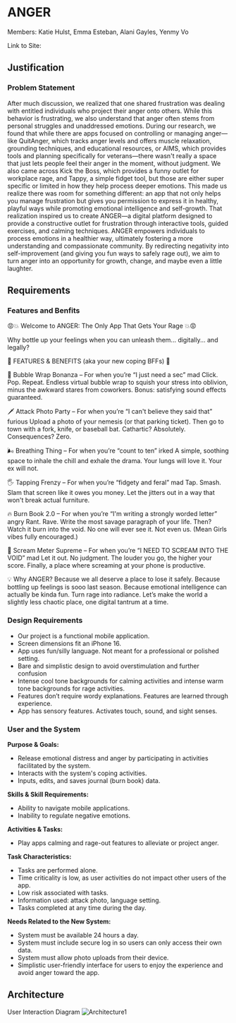 # ANGER
Members: Katie Hulst, Emma Esteban, Alani Gayles, Yenmy Vo

Link to Site: 

## Justification
### Problem Statement
After much discussion, we realized that one shared frustration was dealing with entitled individuals who project their anger onto others. While this behavior is frustrating, we also understand that anger often stems from personal struggles and unaddressed emotions.
During our research, we found that while there are apps focused on controlling or managing anger—like QuitAnger, which tracks anger levels and offers muscle relaxation, grounding techniques, and educational resources, or AIMS, which provides tools and planning specifically for veterans—there wasn't really a space that just lets people feel their anger in the moment, without judgment. We also came across Kick the Boss, which provides a funny outlet for workplace rage, and Tappy, a simple fidget tool, but those are either super specific or limited in how they help process deeper emotions.
This made us realize there was room for something different: an app that not only helps you manage frustration but gives you permission to express it in healthy, playful ways while promoting emotional intelligence and self-growth.
That realization inspired us to create ANGER—a digital platform designed to provide a constructive outlet for frustration through interactive tools, guided exercises, and calming techniques. ANGER empowers individuals to process emotions in a healthier way, ultimately fostering a more understanding and compassionate community.
By redirecting negativity into self-improvement (and giving you fun ways to safely rage out), we aim to turn anger into an opportunity for growth, change, and maybe even a little laughter.


## Requirements
### Features and Benfits 
😡💥 Welcome to ANGER: The Only App That Gets Your Rage 💥😡

Why bottle up your feelings when you can unleash them... digitally... and legally?

🌟 FEATURES & BENEFITS (aka your new coping BFFs) 🌟

🫧 Bubble Wrap Bonanza – For when you’re “I just need a sec” mad
Click. Pop. Repeat.
 Endless virtual bubble wrap to squish your stress into oblivion, minus the awkward stares from coworkers. Bonus: satisfying sound effects guaranteed.

🗡️ Attack Photo Party – For when you’re “I can't believe they said that” furious
Upload a photo of your nemesis (or that parking ticket).
 Then go to town with a fork, knife, or baseball bat.
 Cathartic? Absolutely. Consequences? Zero.

🌬️ Breathing Thing – For when you’re “count to ten” irked
A simple, soothing space to inhale the chill and exhale the drama. Your lungs will love it. Your ex will not.

🖐️ Tapping Frenzy – For when you’re “fidgety and feral” mad
Tap. Smash. Slam that screen like it owes you money.
 Let the jitters out in a way that won't break actual furniture.

🔥 Burn Book 2.0 – For when you’re “I'm writing a strongly worded letter” angry
Rant. Rave. Write the most savage paragraph of your life.
 Then? Watch it burn into the void. No one will ever see it. Not even us.
 (Mean Girls vibes fully encouraged.)

📣 Scream Meter Supreme – For when you’re “I NEED TO SCREAM INTO THE VOID” mad
Let it out. No judgment.
 The louder you go, the higher your score.
 Finally, a place where screaming at your phone is productive.

💡 Why ANGER?
Because we all deserve a place to lose it safely.
 Because bottling up feelings is sooo last season.
 Because emotional intelligence can actually be kinda fun.
Turn rage into radiance. Let’s make the world a slightly less chaotic place, one digital tantrum at a time.


### Design Requirements
- Our project is a functional mobile application. 
- Screen dimensions fit an iPhone 16.
- App uses fun/silly language. Not meant for a professional or polished setting.
- Bare and simplistic design to avoid overstimulation and further confusion
- Intense cool tone backgrounds for calming activities and intense warm tone backgrounds for rage activities.
- Features don’t require wordy explanations. Features are learned through experience.
- App has sensory features. Activates touch, sound, and sight senses.

### User and the System
__Purpose & Goals:__
- Release emotional distress and anger by participating in activities facilitated by the system.
- Interacts with the system's coping activities.
- Inputs, edits, and saves journal (burn book) data. 

__Skills & Skill Requirements:__
- Ability to navigate mobile applications.
- Inability to regulate negative emotions.

__Activities & Tasks:__
- Play apps calming and rage-out features to alleviate or project anger.

__Task Characteristics:__
- Tasks are performed alone.
- Time criticality is low, as user activities do not impact other users of the app.
- Low risk associated with tasks.
- Information used: attack photo, language setting.
- Tasks completed at any time during the day.

__Needs Related to the New System:__
- System must be available 24 hours a day.
- System must include secure log in so users can only access their own data.
- System must allow photo uploads from their device.
- Simplistic user-friendly interface for users to enjoy the experience and avoid anger toward the app.


## Architecture

User Interaction Diagram
![Architecture1](https://github.com/user-attachments/assets/b6dc10db-f854-4a19-aceb-709433ff2359)
